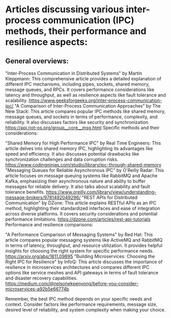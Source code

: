 # Articles discussing various inter-process communication (IPC) methods, their performance and resilience aspects:

## General overviews:

"Inter-Process Communication in Distributed Systems" by Martin Kleppmann: This comprehensive article provides a detailed explanation of different IPC mechanisms, including pipes, sockets, shared memory, message queues, and RPCs. It covers performance considerations like latency and throughput, as well as resilience aspects like fault tolerance and scalability. https://www.geeksforgeeks.org/inter-process-communication-ipc/
"A Comparison of Inter-Process Communication Approaches" by The New Stack: This article compares popular IPC methods like shared memory, message queues, and sockets in terms of performance, complexity, and reliability. It also discusses factors like security and synchronization. https://api.riot-os.org/group__core__msg.html
Specific methods and their considerations:

"Shared Memory for High Performance IPC" by Real Time Engineers: This article delves into shared memory IPC, highlighting its advantages like speed and efficiency. It also discusses potential drawbacks like synchronization challenges and data corruption risks. https://www.codingninjas.com/studio/library/ipc-through-shared-memory
"Messaging Queues for Reliable Asynchronous IPC" by O'Reilly Radar: This article focuses on message queuing systems like RabbitMQ and Apache Kafka, emphasizing their asynchronous nature and ability to buffer messages for reliable delivery. It also talks about scalability and fault tolerance benefits. https://www.oreilly.com/library/view/understanding-message-brokers/9781492049296/
"REST APIs for Distributed Communication" by DZone: This article explains RESTful APIs as an IPC method, highlighting their standardized interfaces and ease of integration across diverse platforms. It covers security considerations and potential performance limitations. https://dzone.com/articles/rest-api-tutorials
Performance and resilience comparisons:

"A Performance Comparison of Messaging Systems" by Red Hat: This article compares popular messaging systems like ActiveMQ and RabbitMQ in terms of latency, throughput, and resource utilization. It provides helpful insights for choosing the right system for specific performance needs. https://arxiv.org/abs/1811.09895
"Building Microservices: Choosing the Right IPC for Resilience" by InfoQ: This article discusses the importance of resilience in microservices architectures and compares different IPC options like service meshes and API gateways in terms of fault tolerance and disaster recovery capabilities. https://medium.com/@nelsonekpenyong/before-you-consider-microservices-a92b5e66774b


Remember, the best IPC method depends on your specific needs and context. Consider factors like performance requirements, message size, desired level of reliability, and system complexity when making your choice.
